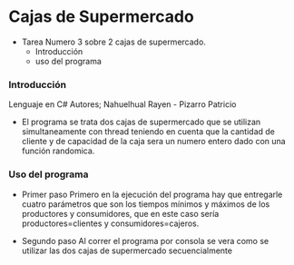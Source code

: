 # Cajas de Supermercado

- Tarea Numero 3 sobre 2 cajas de supermercado.
  - Introducción
  - uso del programa

### Introducción

Lenguaje en C#
Autores; Nahuelhual Rayen - Pizarro Patricio

- El programa se trata dos cajas de supermercado que se utilizan simultaneamente con thread teniendo en cuenta que la cantidad de cliente y de capacidad de la caja sera un numero entero dado con una función randomica.

### Uso del programa

- Primer paso
Primero en la ejecución del programa hay que entregarle cuatro parámetros que son los tiempos mínimos y máximos de los productores y consumidores, que en este caso sería productores=clientes y consumidores=cajeros.

- Segundo paso
Al correr el programa por consola se vera como se utilizar las dos cajas de supermercado secuencialmente 
